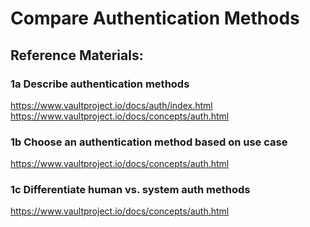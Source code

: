 # Compare Authentication Methods
## Reference Materials:

### 1a Describe authentication methods
https://www.vaultproject.io/docs/auth/index.html
https://www.vaultproject.io/docs/concepts/auth.html


### 1b Choose an authentication method based on use case
https://www.vaultproject.io/docs/concepts/auth.html


### 1c Differentiate human vs. system auth methods
https://www.vaultproject.io/docs/concepts/auth.html
